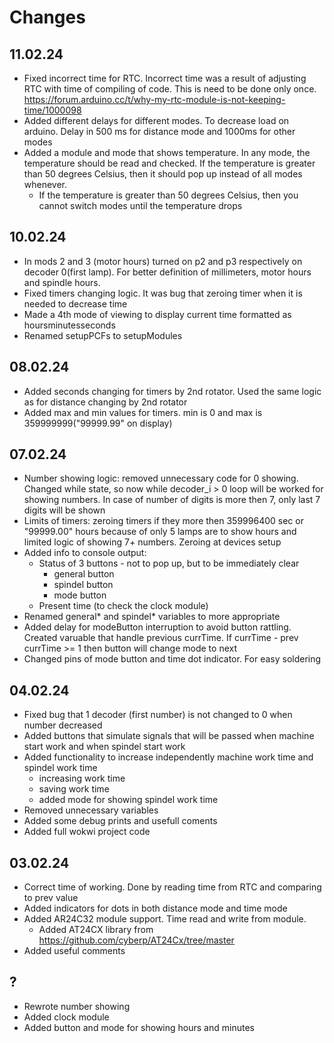 # Changes

## 11.02.24

- Fixed incorrect time for RTC. Incorrect time was a result of adjusting RTC with time of compiling of code. This is need to be done only once. https://forum.arduino.cc/t/why-my-rtc-module-is-not-keeping-time/1000098 
- Added different delays for different modes. To decrease load on arduino. Delay in 500 ms for distance mode and 1000ms for other modes
- Added a module and mode that shows temperature. In any mode, the temperature should be read and checked. If the temperature is greater than 50 degrees Celsius, then it should pop up instead of all modes whenever.
  - If the temperature is greater than 50 degrees Celsius, then you cannot switch modes until the temperature drops

## 10.02.24

- In mods 2 and 3 (motor hours) turned on p2 and p3 respectively on decoder 0(first lamp). For better definition of millimeters, motor hours and spindle hours.
- Fixed timers changing logic. It was bug that zeroing timer when it is needed to decrease time
- Made a 4th mode of viewing to display current time formatted as hoursminutesseconds
- Renamed setupPCFs to setupModules

## 08.02.24

- Added seconds changing for timers by 2nd rotator. Used the same logic as for distance changing by 2nd rotator
- Added max and min values for timers. min is 0 and max is 359999999("99999.99" on display)

## 07.02.24

- Number showing logic: removed unnecessary code for 0 showing. Changed while state, so now while decoder_i > 0 loop will be worked for showing numbers. In case of number of digits is more then 7, only last 7 digits will be shown
- Limits of timers: zeroing timers if they more then 359996400 sec or "99999.00" hours because of only 5 lamps are to show hours and limited logic of showing 7+ numbers. Zeroing at devices setup
- Added info to console output:
  - Status of 3 buttons - not to pop up, but to be immediately clear
    - general button
    - spindel button
    - mode button
  - Present time (to check the clock module)
- Renamed general* and spindel* variables to more appropriate
- Added delay for modeButton interruption to avoid button rattling. Created varuable that handle previous currTime. If currTime - prev currTime >= 1 then button will change mode to next
- Changed pins of mode button and time dot indicator. For easy soldering

## 04.02.24

- Fixed bug that 1 decoder (first number) is not changed to 0 when number decreased
- Added buttons that simulate signals that will be passed when machine start work and when spindel start work
- Added functionality to increase independently machine work time and spindel work time
  - increasing work time
  - saving work time
  - added mode for showing spindel work time
- Removed unnecessary variables
- Added some debug prints and usefull coments
- Added full wokwi project code

## 03.02.24

- Correct time of working. Done by reading time from RTC and comparing to prev value
- Added indicators for dots in both distance mode and time mode
- Added AR24C32 module support. Time read and write from module.
  - Added AT24CX library from <https://github.com/cyberp/AT24Cx/tree/master>
- Added useful comments

## ?

- Rewrote number showing
- Added clock module
- Added button and mode for showing hours and minutes